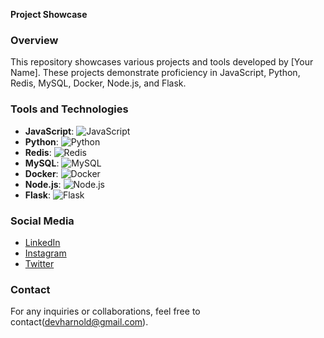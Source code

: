 **Project Showcase**

### Overview
This repository showcases various projects and tools developed by [Your Name]. These projects demonstrate proficiency in JavaScript, Python, Redis, MySQL, Docker, Node.js, and Flask.

### Tools and Technologies
- **JavaScript**:
  ![JavaScript](https://upload.wikimedia.org/wikipedia/commons/6/6a/JavaScript-logo.png)
- **Python**:
  ![Python](https://upload.wikimedia.org/wikipedia/commons/c/c3/Python-logo-notext.svg)
- **Redis**:
  ![Redis](https://upload.wikimedia.org/wikipedia/en/6/6b/Redis_Logo.svg)
- **MySQL**:
  ![MySQL](https://upload.wikimedia.org/wikipedia/en/e/ee/MySQL_Logo.png)
- **Docker**:
  ![Docker](https://upload.wikimedia.org/wikipedia/commons/4/4e/Docker_%28container_engine%29_logo.svg)
- **Node.js**:
  ![Node.js](https://upload.wikimedia.org/wikipedia/commons/d/d9/Node.js_logo.svg)
- **Flask**:
  ![Flask](https://upload.wikimedia.org/wikipedia/commons/3/3c/Flask_logo.svg)



### Social Media
- [LinkedIn](https://www.linkedin.com/in/arnold-henry-56b526260/)
- [Instagram](https://www.instagram.com/vaultofarnold)
- [Twitter](https://twitter.com/vaultofarnold)

### Contact
For any inquiries or collaborations, feel free to contact(devharnold@gmail.com).

<!---
devharnold/devharnold is a ✨ special ✨ repository because its `README.md` (this file) appears on your GitHub profile.
You can click the Preview link to take a look at your changes.
--->
